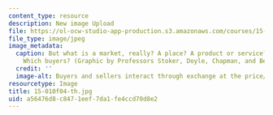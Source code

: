 ```yaml
---
content_type: resource
description: New image Upload
file: https://ol-ocw-studio-app-production.s3.amazonaws.com/courses/15-010-economic-analysis-for-business-decisions-fall-2004/a56476d8c8471eef7da1fe4ccd70d8e2_15-010f04-th.jpg
file_type: image/jpeg
image_metadata:
  caption: But what is a market, really? A place? A product or service? Which sellers?
    Which buyers? (Graphic by Professors Stoker, Doyle, Chapman, and Berndt.)
  credit: ''
  image-alt: Buyers and sellers interact through exchange at the price/terms of trade.
resourcetype: Image
title: 15-010f04-th.jpg
uid: a56476d8-c847-1eef-7da1-fe4ccd70d8e2
---
```

